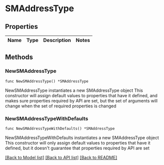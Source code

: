# SMAddressType

## Properties

Name | Type | Description | Notes
------------ | ------------- | ------------- | -------------

## Methods

### NewSMAddressType

`func NewSMAddressType() *SMAddressType`

NewSMAddressType instantiates a new SMAddressType object
This constructor will assign default values to properties that have it defined,
and makes sure properties required by API are set, but the set of arguments
will change when the set of required properties is changed

### NewSMAddressTypeWithDefaults

`func NewSMAddressTypeWithDefaults() *SMAddressType`

NewSMAddressTypeWithDefaults instantiates a new SMAddressType object
This constructor will only assign default values to properties that have it defined,
but it doesn't guarantee that properties required by API are set


[[Back to Model list]](../README.md#documentation-for-models) [[Back to API list]](../README.md#documentation-for-api-endpoints) [[Back to README]](../README.md)


